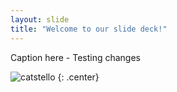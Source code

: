 ```yaml
---
layout: slide
title: "Welcome to our slide deck!"
---
```


Caption here - Testing changes

![catstello](https://octodex.github.com/images/catstello.png)
{: .center}
